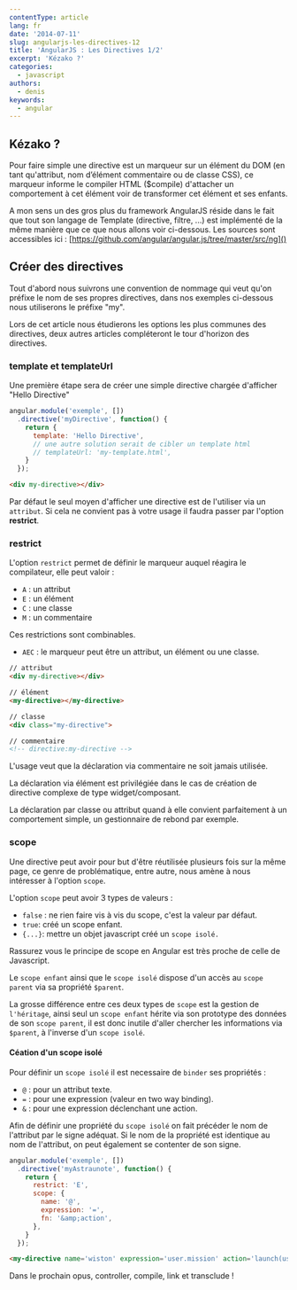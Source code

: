 ```yaml
---
contentType: article
lang: fr
date: '2014-07-11'
slug: angularjs-les-directives-12
title: 'AngularJS : Les Directives 1/2'
excerpt: 'Kézako ?'
categories:
  - javascript
authors:
  - denis
keywords:
  - angular
---
```


## Kézako ?

Pour faire simple une directive est un marqueur sur un élément du DOM (en tant qu'attribut, nom d’élément commentaire ou
de classe CSS), ce marqueur informe le compiler HTML ($compile) d'attacher un comportement à cet élément voir de
transformer cet élément et ses enfants.

A mon sens un des gros plus du framework AngularJS  réside dans le fait que tout son langage de Template (directive,
filtre, ...) est implémenté de la même manière que ce que nous allons voir ci-dessous.
Les sources sont accessibles ici : [https://github.com/angular/angular.js/tree/master/src/ng]()

## Créer des directives

Tout d'abord nous suivrons  une convention de nommage qui  veut qu'on préfixe le nom de ses propres directives, dans nos
exemples ci-dessous nous utiliserons le préfixe "my".

Lors de cet article nous étudierons les options les plus communes des directives, deux autres articles compléteront le
tour d'horizon des directives.

### template et templateUrl

Une première étape sera de créer une simple directive chargée d'afficher "Hello Directive"

```js
angular.module('exemple', [])
  .directive('myDirective', function() {
    return {
      template: 'Hello Directive',
      // une autre solution serait de cibler un template html
      // templateUrl: 'my-template.html',
    }
  });
```

```html
<div my-directive></div>
```

Par défaut le seul moyen d'afficher une directive est de l'utiliser via un `attribut`.
Si cela ne convient pas à votre usage il faudra passer par l'option **restrict**.

### restrict

L'option `restrict` permet de définir le marqueur auquel réagira le compilateur, elle peut valoir :

- `A` : un attribut
- `E` : un élément
- `C` : une classe
- `M` : un commentaire

Ces restrictions sont combinables.

- `AEC` : le marqueur peut être un attribut, un élément ou une classe.

```html
// attribut
<div my-directive></div>

// élément
<my-directive></my-directive>

// classe
<div class="my-directive">

// commentaire
<!-- directive:my-directive -->
```

L'usage veut que la déclaration via commentaire ne soit jamais utilisée.

La déclaration via élément est privilégiée dans le cas de création de directive complexe de type widget/composant.

La déclaration par classe ou attribut quand à elle convient parfaitement à un comportement simple, un gestionnaire de
rebond par exemple.

### scope

Une directive peut avoir pour but d'être réutilisée plusieurs fois sur la même page, ce genre de problématique, entre
autre, nous amène à nous intéresser à l'option `scope`.

L'option `scope` peut avoir 3 types de valeurs :

- `false` : ne rien faire vis à vis du scope, c'est la valeur par défaut.
- `true`: créé un scope enfant.
- `{...}`: mettre un objet  javascript créé un `scope isolé.`

Rassurez vous le principe de scope en Angular est très proche de celle de Javascript.

Le `scope enfant` ainsi que le `scope isolé` dispose d'un accès au `scope parent` via sa propriété
`$parent`.

La grosse différence entre ces deux types de `scope` est la gestion de `l'héritage`, ainsi seul un
`scope enfant` hérite via son prototype des données de son `scope parent`, il est donc inutile d'aller
chercher les informations via `$parent`, à l'inverse d'un `scope isolé`.

#### Céation d'un scope isolé

Pour définir un `scope isolé` il est necessaire de `binder` ses propriétés :

- `@` : pour un attribut texte.
- `=` : pour une expression (valeur en two way binding).
- `&` : pour une expression déclenchant une action.

Afin de définir une propriété du `scope isolé` on fait précéder le nom de l'attribut par le signe adéquat.
Si le nom de la propriété est identique au nom de l'attribut, on peut également se contenter de son signe.

```js
angular.module('exemple', [])
  .directive('myAstraunote', function() {
    return {
      restrict: 'E',
      scope: {
        name: '@',
        expression: '=',
        fn: '&amp;action',
      },
    }
  });
```

```html
<my-directive name='wiston' expression='user.mission' action='launch(user)'></my-directive>
```

Dans le prochain opus, controller, compile, link et transclude !
